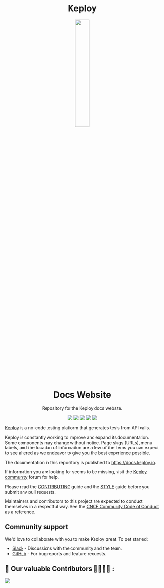 <div align="center">
<h1>Keploy</h1>
</div>
<p style="text-align:center;" align="center">
  <img align="center" src="https://avatars.githubusercontent.com/u/92252339?s=200&v=4" height="30%" width="30%" />
 <div align="center">
 <h1>Docs Website</h1>
 <p>
Repository for the Keploy docs website.
</p>
</div>
</p>

<p align="center">
<a href="https://github.com/keploy/docs" alt="GitHub contributors">
<img src="https://img.shields.io/github/contributors/keploy/docs.svg" /><a>
<a href="https://github.com/keploy/docs" alt="GitHub issues by-label">
<img src="https://img.shields.io/github/issues/keploy/docs" /></a>
<a href="https://keploy.slack.com/" alt="Slack">
<img src="https://img.shields.io/badge/Slack-@layer5.svg?logo=slack" /></a>
<a href="https://twitter.com/Keployio" alt="Twitter Follow">
<img src="https://img.shields.io/twitter/follow/keploy.svg?label=Follow&style=social" /></a>
<a href="https://github.com/keploy/docs" alt="License">
<img src="https://img.shields.io/github/license/keploy/docs.svg" /></a>
</p>

[Keploy](https://keploy.io) is a no-code testing platform that generates tests from API calls.

Keploy is constantly working to improve and expand its documentation.
Some components may change without notice.
Page slugs (URLs), menu labels, and the location of information are a few of the items you can expect to see altered as we endeavor to give you the best experience possible.

The documentation in this repository is published to https://docs.keploy.io.

If information you are looking for seems to be missing, visit the [Keploy community](https://join.slack.com/t/keploy/shared_invite/zt-12rfbvc01-o54cOG0X1G6eVJTuI_orSA/) forum for help.

Please read the [CONTRIBUTING](/CONTRIBUTING.md) guide and the [STYLE](/STYLE.md) guide before you submit any pull requests.

Maintainers and contributors to this project are expected to conduct themselves in a respectful way.
See the [CNCF Community Code of Conduct](https://github.com/cncf/foundation/blob/master/code-of-conduct.md) as a reference.

## Community support

We'd love to collaborate with you to make Keploy great. To get started:

- [Slack](https://join.slack.com/t/keploy/shared_invite/zt-12rfbvc01-o54cOG0X1G6eVJTuI_orSA) - Discussions with the community and the team.
- [GitHub](https://github.com/keploy/keploy/issues) - For bug reports and feature requests.

## 📌 Our valuable Contributors 👩‍💻👨‍💻 :

<table>
  <tr>
    <a href="https://github.com/keploy/docs/graphs/contributors">
      <img src="https://contrib.rocks/image?repo=keploy/docs" />
    </a>
  </tr>
</table>

